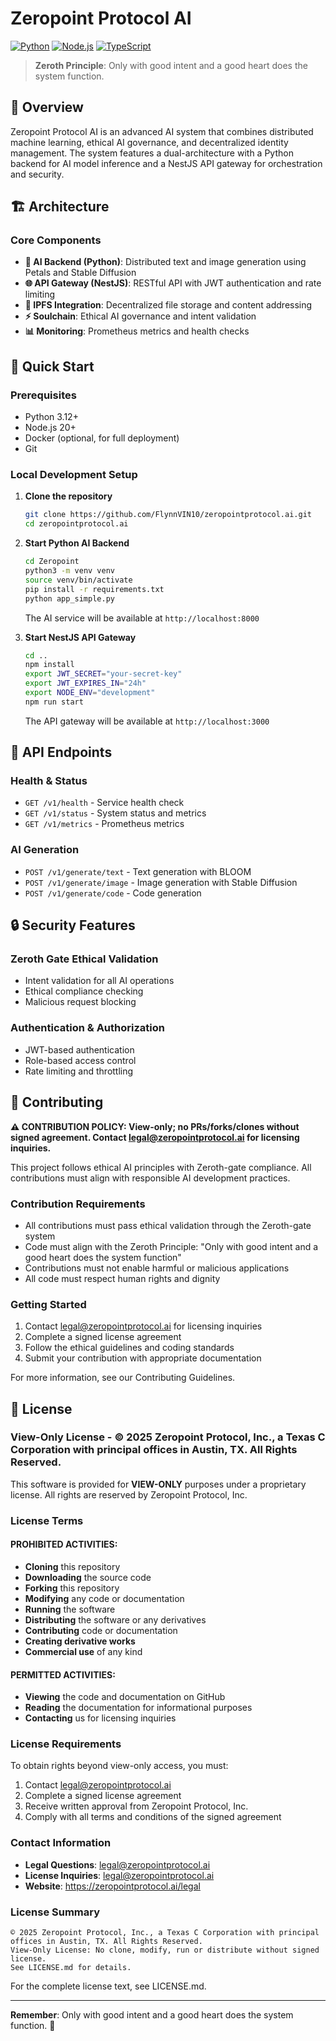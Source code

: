 # Zeropoint Protocol AI

[![Python](https://img.shields.io/badge/Python-3.12+-blue.svg)](https://www.python.org/downloads/)
[![Node.js](https://img.shields.io/badge/Node.js-20+-green.svg)](https://nodejs.org/)
[![TypeScript](https://img.shields.io/badge/TypeScript-5.0+-blue.svg)](https://www.typescriptlang.org/)

> **Zeroth Principle**: Only with good intent and a good heart does the system function.

## 🌟 Overview

Zeropoint Protocol AI is an advanced AI system that combines distributed machine learning, ethical AI governance, and decentralized identity management. The system features a dual-architecture with a Python backend for AI model inference and a NestJS API gateway for orchestration and security.

## 🏗️ Architecture

### Core Components

- **🤖 AI Backend (Python)**: Distributed text and image generation using Petals and Stable Diffusion
- **🌐 API Gateway (NestJS)**: RESTful API with JWT authentication and rate limiting
- **🔗 IPFS Integration**: Decentralized file storage and content addressing
- **⚡ Soulchain**: Ethical AI governance and intent validation
- **📊 Monitoring**: Prometheus metrics and health checks

## 🚀 Quick Start

### Prerequisites

- Python 3.12+
- Node.js 20+
- Docker (optional, for full deployment)
- Git

### Local Development Setup

1. **Clone the repository**
   ```bash
   git clone https://github.com/FlynnVIN10/zeropointprotocol.ai.git
   cd zeropointprotocol.ai
   ```

2. **Start Python AI Backend**
   ```bash
   cd Zeropoint
   python3 -m venv venv
   source venv/bin/activate
   pip install -r requirements.txt
   python app_simple.py
   ```
   The AI service will be available at `http://localhost:8000`

3. **Start NestJS API Gateway**
   ```bash
   cd ..
   npm install
   export JWT_SECRET="your-secret-key"
   export JWT_EXPIRES_IN="24h"
   export NODE_ENV="development"
   npm run start
   ```
   The API gateway will be available at `http://localhost:3000`

## 📡 API Endpoints

### Health & Status
- `GET /v1/health` - Service health check
- `GET /v1/status` - System status and metrics
- `GET /v1/metrics` - Prometheus metrics

### AI Generation
- `POST /v1/generate/text` - Text generation with BLOOM
- `POST /v1/generate/image` - Image generation with Stable Diffusion
- `POST /v1/generate/code` - Code generation

## 🔒 Security Features

### Zeroth Gate Ethical Validation
- Intent validation for all AI operations
- Ethical compliance checking
- Malicious request blocking

### Authentication & Authorization
- JWT-based authentication
- Role-based access control
- Rate limiting and throttling

## 🤝 Contributing

**⚠️ CONTRIBUTION POLICY: View-only; no PRs/forks/clones without signed agreement. Contact legal@zeropointprotocol.ai for licensing inquiries.**

This project follows ethical AI principles with Zeroth-gate compliance. All contributions must align with responsible AI development practices.

### **Contribution Requirements**

* All contributions must pass ethical validation through the Zeroth-gate system
* Code must align with the Zeroth Principle: "Only with good intent and a good heart does the system function"
* Contributions must not enable harmful or malicious applications
* All code must respect human rights and dignity

### **Getting Started**

1. Contact legal@zeropointprotocol.ai for licensing inquiries
2. Complete a signed license agreement
3. Follow the ethical guidelines and coding standards
4. Submit your contribution with appropriate documentation

For more information, see our Contributing Guidelines.

## 📄 License

### **View-Only License - © 2025 Zeropoint Protocol, Inc., a Texas C Corporation with principal offices in Austin, TX. All Rights Reserved.**

This software is provided for **VIEW-ONLY** purposes under a proprietary license. All rights are reserved by Zeropoint Protocol, Inc.

### **License Terms**

#### **PROHIBITED ACTIVITIES:**

* **Cloning** this repository
* **Downloading** the source code
* **Forking** this repository
* **Modifying** any code or documentation
* **Running** the software
* **Distributing** the software or any derivatives
* **Contributing** code or documentation
* **Creating derivative works**
* **Commercial use** of any kind

#### **PERMITTED ACTIVITIES:**

* **Viewing** the code and documentation on GitHub
* **Reading** the documentation for informational purposes
* **Contacting** us for licensing inquiries

### **License Requirements**

To obtain rights beyond view-only access, you must:

1. Contact legal@zeropointprotocol.ai
2. Complete a signed license agreement
3. Receive written approval from Zeropoint Protocol, Inc.
4. Comply with all terms and conditions of the signed agreement

### **Contact Information**

* **Legal Questions**: legal@zeropointprotocol.ai
* **License Inquiries**: legal@zeropointprotocol.ai
* **Website**: https://zeropointprotocol.ai/legal

### **License Summary**

```
© 2025 Zeropoint Protocol, Inc., a Texas C Corporation with principal offices in Austin, TX. All Rights Reserved.
View-Only License: No clone, modify, run or distribute without signed license.
See LICENSE.md for details.
```

For the complete license text, see LICENSE.md.

---

**Remember**: Only with good intent and a good heart does the system function. 🌟
